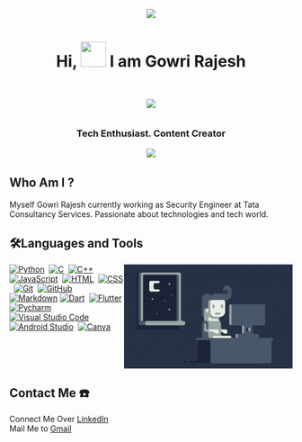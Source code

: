 <p align="center">
  <img src="https://raw.githubusercontent.com/Vrindagupta6828/Vrindagupta6828/master/assest/hello.gif"></img>
</p>
<h1 align="center"> Hi, <img src= "https://github.githubassets.com/images/icons/emoji/unicode/1f44b.png?v8" width="45px" height="45px"> I am Gowri Rajesh <h1>
<p align="center">
  <img src="Goutham - LinkedIn Banner.png"></img>
</p>
  <h3 align="center"> Tech Enthusiast. Content Creator </h3>
  <p align="center">
    <img src="https://komarev.com/ghpvc/?username=gouthamrajesh&color=lightgrey">
  </p>
  
  <h2> Who Am I ? </h2>
    <p>Myself Gowri Rajesh currently working as Security Engineer at Tata Consultancy Services. Passionate about technologies and tech world. 
</p>
<!-- <ul>
  <li>🔭 I’m currently learning to develop Websites, Applications and actively digging deep into Competitive Coding</li>
    <li>🌱 I’m currently learning MERN Stack.</li>
      <li>💬 Ask me about anything, I am happy to help.</li>
</ul> 
  
[![Goutham's GitHub stats](https://github-readme-stats.vercel.app/api?username=gouthamrajesh&show_icons=true&theme=dark)](https://github.com/gouthamrajesh/github-readme-stats)
[![Top Langs](https://github-readme-stats.vercel.app/api/top-langs/?username=gouthamrajesh&layout=compact)](https://github.com/gouthamrajesh/github-readme-stats)
  
[![trophy](https://github-profile-trophy.vercel.app/?username=gouthamrajesh&theme=onedark)](https://github.com/gouthamrajesh/github-profile-trophy)

  <p align ="center"> 
  <img src="http://github-readme-streak-stats.herokuapp.com?user=gouthamrajesh">
  </p>
  <img src="https://github-readme-activity-graph.cyclic.app/graph?username=gouthamrajesh">
-->
  
  <h2>🛠Languages and Tools</h2>
  <a target="_blank" rel="noopener noreferrer" href="https://raw.githubusercontent.com/Abhijith14/Abhijith14/master/assets/code.gif"><img alt="Night Coding" src="https://raw.githubusercontent.com/Abhijith14/Abhijith14/master/assets/code.gif" align="right" style="max-width:100%;"></a>
<p><a target="_blank" rel="noopener noreferrer" href="https://camo.githubusercontent.com/1d60a65352c961dc0bc3bfcddb926a34787b47ffced9bcadeaea32962297ef5a/68747470733a2f2f696d672e736869656c64732e696f2f62616467652f2d507974686f6e2d3035313232413f7374796c653d666c6174266c6f676f3d707974686f6e"><img src="https://camo.githubusercontent.com/1d60a65352c961dc0bc3bfcddb926a34787b47ffced9bcadeaea32962297ef5a/68747470733a2f2f696d672e736869656c64732e696f2f62616467652f2d507974686f6e2d3035313232413f7374796c653d666c6174266c6f676f3d707974686f6e" alt="Python" data-canonical-src="https://img.shields.io/badge/-Python-05122A?style=flat&amp;logo=python" style="max-width:100%;"></a>&nbsp;
<a target="_blank" rel="noopener noreferrer" href="https://camo.githubusercontent.com/02660457c8f38de2a1a51406de517602b06521304cb6b07030f5bf8ddef667ea/68747470733a2f2f696d672e736869656c64732e696f2f62616467652f2d432d3035313232413f7374796c653d666c6174266c6f676f3d43266c6f676f436f6c6f723d413842394343"><img src="https://camo.githubusercontent.com/02660457c8f38de2a1a51406de517602b06521304cb6b07030f5bf8ddef667ea/68747470733a2f2f696d672e736869656c64732e696f2f62616467652f2d432d3035313232413f7374796c653d666c6174266c6f676f3d43266c6f676f436f6c6f723d413842394343" alt="C" data-canonical-src="https://img.shields.io/badge/-C-05122A?style=flat&amp;logo=C&amp;logoColor=A8B9CC" style="max-width:100%;"></a>&nbsp;
<a target="_blank" rel="noopener noreferrer" href="https://camo.githubusercontent.com/7d2d9f2c713c8bb81fb97575cb8fbaea86cca12f310356615f2f42c284256396/68747470733a2f2f696d672e736869656c64732e696f2f62616467652f2d432b2b2d3035313232413f7374796c653d666c6174266c6f676f3d43253242253242266c6f676f436f6c6f723d303035393943"><img src="https://camo.githubusercontent.com/7d2d9f2c713c8bb81fb97575cb8fbaea86cca12f310356615f2f42c284256396/68747470733a2f2f696d672e736869656c64732e696f2f62616467652f2d432b2b2d3035313232413f7374796c653d666c6174266c6f676f3d43253242253242266c6f676f436f6c6f723d303035393943" alt="C++" data-canonical-src="https://img.shields.io/badge/-C++-05122A?style=flat&amp;logo=C%2B%2B&amp;logoColor=00599C" style="max-width:100%;"></a>&nbsp;
<a target="_blank" rel="noopener noreferrer" href="https://camo.githubusercontent.com/6e8ce928be6e5866e27140eb0bb25479b52137d75ee0196e7b67c91038a9abc3/68747470733a2f2f696d672e736869656c64732e696f2f62616467652f2d4a6176615363726970742d3035313232413f7374796c653d666c6174266c6f676f3d6a617661736372697074"><img src="https://camo.githubusercontent.com/6e8ce928be6e5866e27140eb0bb25479b52137d75ee0196e7b67c91038a9abc3/68747470733a2f2f696d672e736869656c64732e696f2f62616467652f2d4a6176615363726970742d3035313232413f7374796c653d666c6174266c6f676f3d6a617661736372697074" alt="JavaScript" data-canonical-src="https://img.shields.io/badge/-JavaScript-05122A?style=flat&amp;logo=javascript" style="max-width:100%;"></a>&nbsp;
<a target="_blank" rel="noopener noreferrer" href="https://camo.githubusercontent.com/c8d13e1c596a6726b1da8475a9299fac133f95ef009083b48be01f975a44987e/68747470733a2f2f696d672e736869656c64732e696f2f62616467652f2d48544d4c2d3035313232413f7374796c653d666c6174266c6f676f3d48544d4c35"><img src="https://camo.githubusercontent.com/c8d13e1c596a6726b1da8475a9299fac133f95ef009083b48be01f975a44987e/68747470733a2f2f696d672e736869656c64732e696f2f62616467652f2d48544d4c2d3035313232413f7374796c653d666c6174266c6f676f3d48544d4c35" alt="HTML" data-canonical-src="https://img.shields.io/badge/-HTML-05122A?style=flat&amp;logo=HTML5" style="max-width:100%;"></a>&nbsp;
<a target="_blank" rel="noopener noreferrer" href="https://camo.githubusercontent.com/d738d76484d50c8345c2d01e39364b707285bc7936140858e7909dfe6424efb2/68747470733a2f2f696d672e736869656c64732e696f2f62616467652f2d4353532d3035313232413f7374796c653d666c6174266c6f676f3d43535333266c6f676f436f6c6f723d313537324236"><img src="https://camo.githubusercontent.com/d738d76484d50c8345c2d01e39364b707285bc7936140858e7909dfe6424efb2/68747470733a2f2f696d672e736869656c64732e696f2f62616467652f2d4353532d3035313232413f7374796c653d666c6174266c6f676f3d43535333266c6f676f436f6c6f723d313537324236" alt="CSS" data-canonical-src="https://img.shields.io/badge/-CSS-05122A?style=flat&amp;logo=CSS3&amp;logoColor=1572B6" style="max-width:100%;"></a>&nbsp;
<a target="_blank" rel="noopener noreferrer" href="https://camo.githubusercontent.com/2fc774b6f44efd9ac27316c539e0e94f8e524f872dc5b1c3ef60266a598331bc/68747470733a2f2f696d672e736869656c64732e696f2f62616467652f2d4769742d3035313232413f7374796c653d666c6174266c6f676f3d676974"><img src="https://camo.githubusercontent.com/2fc774b6f44efd9ac27316c539e0e94f8e524f872dc5b1c3ef60266a598331bc/68747470733a2f2f696d672e736869656c64732e696f2f62616467652f2d4769742d3035313232413f7374796c653d666c6174266c6f676f3d676974" alt="Git" data-canonical-src="https://img.shields.io/badge/-Git-05122A?style=flat&amp;logo=git" style="max-width:100%;"></a>&nbsp;
<a target="_blank" rel="noopener noreferrer" href="https://camo.githubusercontent.com/202a58d250ff1d21ee70433e0070b55f8fed747f8883c1750742aa791b1ad871/68747470733a2f2f696d672e736869656c64732e696f2f62616467652f2d4769744875622d3035313232413f7374796c653d666c6174266c6f676f3d676974687562"><img src="https://camo.githubusercontent.com/202a58d250ff1d21ee70433e0070b55f8fed747f8883c1750742aa791b1ad871/68747470733a2f2f696d672e736869656c64732e696f2f62616467652f2d4769744875622d3035313232413f7374796c653d666c6174266c6f676f3d676974687562" alt="GitHub" data-canonical-src="https://img.shields.io/badge/-GitHub-05122A?style=flat&amp;logo=github" style="max-width:100%;"></a>&nbsp;
<a target="_blank" rel="noopener noreferrer" href="https://camo.githubusercontent.com/966a757a009136e1d6dbc91295ace7708f800e0d4060a98f6b32c19e8ce7158d/68747470733a2f2f696d672e736869656c64732e696f2f62616467652f2d4d61726b646f776e2d3035313232413f7374796c653d666c6174266c6f676f3d6d61726b646f776e"><img src="https://camo.githubusercontent.com/966a757a009136e1d6dbc91295ace7708f800e0d4060a98f6b32c19e8ce7158d/68747470733a2f2f696d672e736869656c64732e696f2f62616467652f2d4d61726b646f776e2d3035313232413f7374796c653d666c6174266c6f676f3d6d61726b646f776e" alt="Markdown" data-canonical-src="https://img.shields.io/badge/-Markdown-05122A?style=flat&amp;logo=markdown" style="max-width:100%;"></a>
<a target="_blank" rel="noopener noreferrer" href="https://camo.githubusercontent.com/bc2729c2db25b718e9d274dc1940e97205dcce333bc7bd0a989f406b678fc472/68747470733a2f2f696d672e736869656c64732e696f2f62616467652f2d446172742d3035313232413f7374796c653d666c6174266c6f676f3d44617274266c6f676f436f6c6f723d413842394343"><img src="https://camo.githubusercontent.com/bc2729c2db25b718e9d274dc1940e97205dcce333bc7bd0a989f406b678fc472/68747470733a2f2f696d672e736869656c64732e696f2f62616467652f2d446172742d3035313232413f7374796c653d666c6174266c6f676f3d44617274266c6f676f436f6c6f723d413842394343" alt="Dart" data-canonical-src="https://img.shields.io/badge/-Dart-05122A?style=flat&amp;logo=Dart&amp;logoColor=A8B9CC" style="max-width:100%;"></a>&nbsp;
<a target="_blank" rel="noopener noreferrer" href="https://camo.githubusercontent.com/f5ed6cd31ee17420744e1440a23d283a4c8d35545a6faa40ab120fad8b6df7a1/68747470733a2f2f696d672e736869656c64732e696f2f62616467652f2d466c75747465722d3035313232413f7374796c653d666c6174266c6f676f3d466c7574746572266c6f676f436f6c6f723d413842394343"><img src="https://camo.githubusercontent.com/f5ed6cd31ee17420744e1440a23d283a4c8d35545a6faa40ab120fad8b6df7a1/68747470733a2f2f696d672e736869656c64732e696f2f62616467652f2d466c75747465722d3035313232413f7374796c653d666c6174266c6f676f3d466c7574746572266c6f676f436f6c6f723d413842394343" alt="Flutter" data-canonical-src="https://img.shields.io/badge/-Flutter-05122A?style=flat&amp;logo=Flutter&amp;logoColor=A8B9CC" style="max-width:100%;"></a>&nbsp;
<a target="_blank" rel="noopener noreferrer" href="https://camo.githubusercontent.com/f8fed6b62ba2f9d17d6dd5a60c3922d410d74479448d664231b10a6400ce94f4/68747470733a2f2f696d672e736869656c64732e696f2f62616467652f2d5079636861726d2d3035313232413f7374796c653d666c6174266c6f676f3d5079436861726d266c6f676f436f6c6f723d413842394343"><img src="https://camo.githubusercontent.com/f8fed6b62ba2f9d17d6dd5a60c3922d410d74479448d664231b10a6400ce94f4/68747470733a2f2f696d672e736869656c64732e696f2f62616467652f2d5079636861726d2d3035313232413f7374796c653d666c6174266c6f676f3d5079436861726d266c6f676f436f6c6f723d413842394343" alt="Pycharm" data-canonical-src="https://img.shields.io/badge/-Pycharm-05122A?style=flat&amp;logo=PyCharm&amp;logoColor=A8B9CC" style="max-width:100%;"></a>&nbsp;
<a target="_blank" rel="noopener noreferrer" href="https://camo.githubusercontent.com/dd0c703dfddf6eafce2fda3e17535d54d6829afbbd78feff8dd8f78284222b09/68747470733a2f2f696d672e736869656c64732e696f2f62616467652f2d5653253230436f64652d3035313232413f7374796c653d666c6174266c6f676f3d76697375616c2d73747564696f2d636f6465266c6f676f436f6c6f723d303037414343"><img src="https://camo.githubusercontent.com/dd0c703dfddf6eafce2fda3e17535d54d6829afbbd78feff8dd8f78284222b09/68747470733a2f2f696d672e736869656c64732e696f2f62616467652f2d5653253230436f64652d3035313232413f7374796c653d666c6174266c6f676f3d76697375616c2d73747564696f2d636f6465266c6f676f436f6c6f723d303037414343" alt="Visual Studio Code" data-canonical-src="https://img.shields.io/badge/-VS%20Code-05122A?style=flat&amp;logo=visual-studio-code&amp;logoColor=007ACC" style="max-width:100%;"></a>&nbsp;<br>
<a target="_blank" rel="noopener noreferrer" href="https://camo.githubusercontent.com/ab04cd442d9065c10619a42092a2ca9f3859c8a1ffae6cace0fc6c57cec3b3af/68747470733a2f2f696d672e736869656c64732e696f2f62616467652f2d416e64726f696425323053747564696f2d3035313232413f7374796c653d666c6174266c6f676f3d416e64726f696425323053747564696f"><img src="https://camo.githubusercontent.com/ab04cd442d9065c10619a42092a2ca9f3859c8a1ffae6cace0fc6c57cec3b3af/68747470733a2f2f696d672e736869656c64732e696f2f62616467652f2d416e64726f696425323053747564696f2d3035313232413f7374796c653d666c6174266c6f676f3d416e64726f696425323053747564696f" alt="Android Studio" data-canonical-src="https://img.shields.io/badge/-Android%20Studio-05122A?style=flat&amp;logo=Android%20Studio" style="max-width:100%;"></a>&nbsp;
<a target="_blank" rel="noopener noreferrer" href="https://camo.githubusercontent.com/11c2bd337e38ea1c6930a9faa7726908282c692be9d481f24c29f53915528273/68747470733a2f2f696d672e736869656c64732e696f2f62616467652f2d43616e76612d3035313232413f7374796c653d666c6174266c6f676f3d43616e7661"><img src="https://camo.githubusercontent.com/11c2bd337e38ea1c6930a9faa7726908282c692be9d481f24c29f53915528273/68747470733a2f2f696d672e736869656c64732e696f2f62616467652f2d43616e76612d3035313232413f7374796c653d666c6174266c6f676f3d43616e7661" alt="Canva" data-canonical-src="https://img.shields.io/badge/-Canva-05122A?style=flat&amp;logo=Canva" style="max-width:100%;">
 </a>
</p>
  <br>
  <br>
  <br>
  
  
  <h2>Contact Me ☎️</h2>
  <p>
    Connect Me Over <a href="https://www.linkedin.com/in/goutham-rajesh-b9759117b/">LinkedIn</a>
    <br>
    Mail Me to <a href="mailto:gouthamkannus10@gmail.com"> Gmail </a>
  </p>
    
